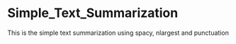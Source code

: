 # Simple_Text_Summarization
This is the simple text summarization using spacy, nlargest and punctuation

